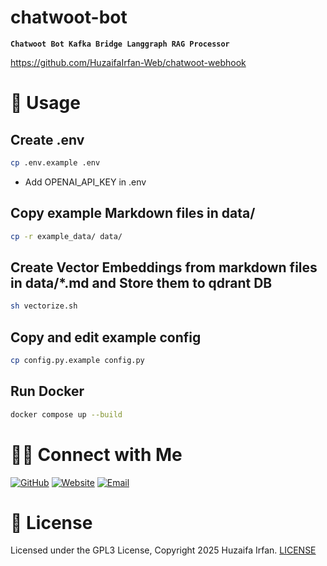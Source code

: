 
# chatwoot-bot
**`Chatwoot Bot Kafka Bridge Langgraph RAG Processor`**

https://github.com/HuzaifaIrfan-Web/chatwoot-webhook

<!-- •[Link](#)

<hr>

## 🎬 Demo Video

[![Demo](https://img.youtube.com/vi/video_id/0.jpg)](https://www.youtube.com/watch?v=video_id)

![overview](overview.drawio.png)

-->

# 🚀 Usage

## Create .env
```sh
cp .env.example .env
```
- Add OPENAI_API_KEY in .env

## Copy example Markdown files in data/
```sh
cp -r example_data/ data/
```

## Create Vector Embeddings from markdown files in data/*.md and Store them to qdrant DB
```sh
sh vectorize.sh
```

## Copy and edit example config
```sh
cp config.py.example config.py
```

## Run Docker
```sh
docker compose up --build
```


# 🤝🏻 Connect with Me

[![GitHub ](https://img.shields.io/badge/Github-%23222.svg?style=for-the-badge&logo=github&logoColor=white)](https://github.com/HuzaifaIrfan/)
[![Website](https://img.shields.io/badge/Website-%23222.svg?style=for-the-badge&logo=google-chrome&logoColor==%234285F4)](https://www.huzaifairfan.com)
[![Email](https://img.shields.io/badge/Email-%23222.svg?style=for-the-badge&logo=gmail&logoColor=%23D14836)](mailto:hi@huzaifairfan.com)

# 📜 License

Licensed under the GPL3 License, Copyright 2025 Huzaifa Irfan. [LICENSE](LICENSE)
